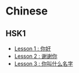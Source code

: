# Chinese

## HSK1

- [Lesson 1 : 你好](HSK1.md##lesson-1--你好)
- [Lesson 2 : 谢谢你](HSK1.md#lesson-2--谢谢你)
- [Lesson 3 : 你叫什么名字](HSK1.md#lesson-3--你叫什么名字)